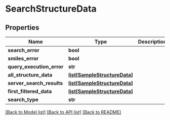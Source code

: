 # SearchStructureData

## Properties
Name | Type | Description | Notes
------------ | ------------- | ------------- | -------------
**search_error** | **bool** |  | [optional] 
**smiles_error** | **bool** |  | [optional] 
**query_execution_error** | **str** |  | [optional] 
**all_structure_data** | [**list[SampleStructureData]**](SampleStructureData.md) |  | [optional] 
**server_search_results** | [**list[SampleStructureData]**](SampleStructureData.md) |  | [optional] 
**first_filtered_data** | [**list[SampleStructureData]**](SampleStructureData.md) |  | [optional] 
**search_type** | **str** |  | [optional] 

[[Back to Model list]](../README.md#documentation-for-models) [[Back to API list]](../README.md#documentation-for-api-endpoints) [[Back to README]](../README.md)


